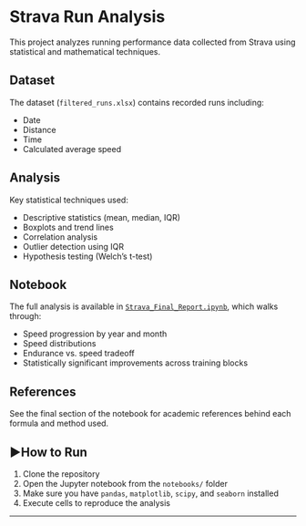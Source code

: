 # Strava Run Analysis

This project analyzes running performance data collected from Strava using statistical and mathematical techniques.

## Dataset
The dataset (`filtered_runs.xlsx`) contains recorded runs including:
- Date
- Distance
- Time
- Calculated average speed

## Analysis
Key statistical techniques used:
- Descriptive statistics (mean, median, IQR)
- Boxplots and trend lines
- Correlation analysis
- Outlier detection using IQR
- Hypothesis testing (Welch’s t-test)

## Notebook
The full analysis is available in [`Strava_Final_Report.ipynb`](notebooks/Strava_Final_Report.ipynb), which walks through:
- Speed progression by year and month
- Speed distributions
- Endurance vs. speed tradeoff
- Statistically significant improvements across training blocks

## References
See the final section of the notebook for academic references behind each formula and method used.

## ▶How to Run
1. Clone the repository  
2. Open the Jupyter notebook from the `notebooks/` folder  
3. Make sure you have `pandas`, `matplotlib`, `scipy`, and `seaborn` installed  
4. Execute cells to reproduce the analysis

---
